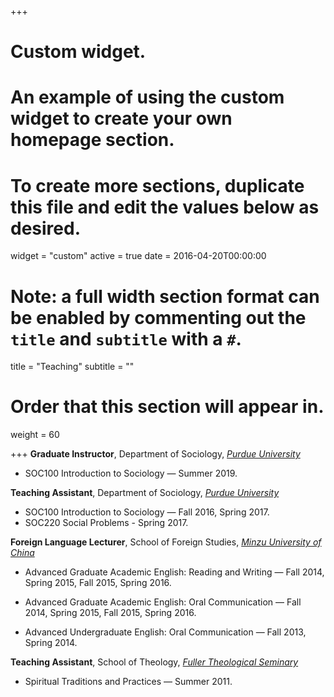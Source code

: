 +++
# Custom widget.
# An example of using the custom widget to create your own homepage section.
# To create more sections, duplicate this file and edit the values below as desired.
widget = "custom"
active = true
date = 2016-04-20T00:00:00

# Note: a full width section format can be enabled by commenting out the `title` and `subtitle` with a `#`.
title = "Teaching"
subtitle = ""

# Order that this section will appear in.
weight = 60

+++
**Graduate Instructor**, Department of Sociology, [_Purdue University_](https://www.cla.purdue.edu/sociology/)

* SOC100 Introduction to Sociology — Summer 2019.

**Teaching Assistant**, Department of Sociology, [_Purdue University_](https://www.cla.purdue.edu/sociology/)

* SOC100 Introduction to Sociology — Fall 2016, Spring 2017.
* SOC220 Social Problems - Spring 2017.

**Foreign Language Lecturer**​, School of Foreign Studies, [_Minzu University of China_](http://www.muc.edu.cn/)

* Advanced Graduate Academic English: Reading and Writing — Fall 2014, Spring 2015, Fall 2015, Spring 2016.

* Advanced Graduate Academic English: Oral Communication — Fall 2014, Spring 2015, Fall 2015, Spring 2016.

* Advanced Undergraduate English: Oral Communication — Fall 2013, Spring 2014.

**Teaching Assistant**, School of Theology, [_Fuller Theological Seminary_](https://www.fuller.edu/)

* Spiritual Traditions and Practices — Summer 2011.
